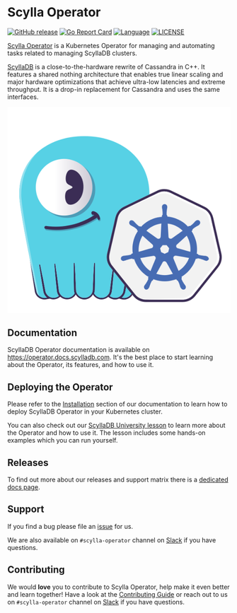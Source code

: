 # Scylla Operator

[![GitHub release](https://img.shields.io/github/tag/scylladb/scylla-operator.svg?label=release)](https://github.com/scylladb/scylla-operator/releases)
[![Go Report Card](https://goreportcard.com/badge/github.com/scylladb/scylla-operator)](https://goreportcard.com/report/github.com/scylladb/scylla-operator)
[![Language](https://img.shields.io/badge/Language-Go-blue.svg)](https://golang.org/)
[![LICENSE](https://img.shields.io/github/license/scylladb/scylla-operator.svg)](https://github.com/scylladb/scylla-operator/blob/master/LICENSE)

[Scylla Operator](https://github.com/scylladb/scylla-operator) is a Kubernetes Operator for managing and automating tasks related to managing ScyllaDB clusters.

[ScyllaDB](https://www.scylladb.com) is a close-to-the-hardware rewrite of Cassandra in C++. It features a shared nothing architecture that enables true linear scaling and major hardware optimizations that achieve ultra-low latencies and extreme throughput. It is a drop-in replacement for Cassandra and uses the same interfaces.

![](logo.svg)


## Documentation

ScyllaDB Operator documentation is available on https://operator.docs.scylladb.com. It's the best place to start learning
about the Operator, its features, and how to use it.

## Deploying the Operator

Please refer to the [Installation](https://operator.docs.scylladb.com/stable/installation/index.html) section of our documentation
to learn how to deploy ScyllaDB Operator in your Kubernetes cluster.

You can also check out our [ScyllaDB University lesson](https://university.scylladb.com/courses/scylla-operations/lessons/kubernetes-operator/) to learn more about the Operator and how to use it.
The lesson includes some hands-on examples which you can run yourself.

## Releases

To find out more about our releases and support matrix there is a [dedicated docs page](https://operator.docs.scylladb.com/stable/support/releases.html).

## Support

If you find a bug please file an [issue](https://github.com/scylladb/scylla-operator/issues) for us.

We are also available on `#scylla-operator` channel on [Slack](https://scylladb-users.slack.com) if you have questions.

## Contributing
We would **love** you to contribute to Scylla Operator, help make it even better and learn together! Have a look at the [Contributing Guide](CONTRIBUTING.md) or reach out to us on `#scylla-operator` channel on [Slack](https://scylladb-users.slack.com/) if you have questions.
